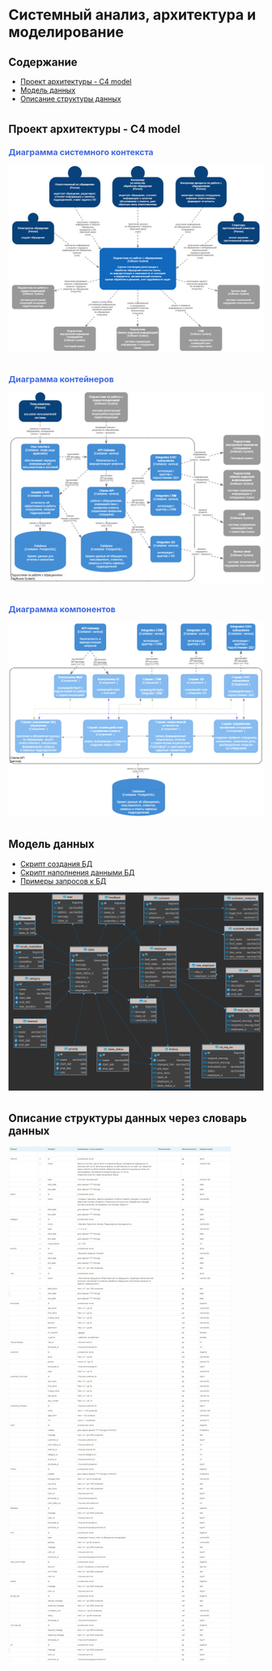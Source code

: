 # Системный анализ, архитектура и моделирование

## **Содержание**
- [Проект архитектуры - C4 model](#проект-архитектуры---c4-model)  
- [Модель данных](#модель-данных)  
- [Описание структуры данных](#описание-структуры-данных-через-словарь-данных)   
#


## **Проект архитектуры - C4 model**
### <span style="color: royalblue">**Диаграмма системного контекста**</span> 
![Marketecture](../images/с4.1.png)

#

### <span style="color: royalblue">**Диаграмма контейнеров**</span> 
![Marketecture](../images/с4.2.png)

#

### <span style="color: royalblue">**Диаграмма компонентов**</span> 
![Marketecture](../images/с4.3.png)

#

## **Модель данных**

- [Скрипт создания БД](../doc/init_db.sql)
- [Скрипт наполнения данными БД](../doc/data_db.sql)
- [Примеры запросов к БД](../doc/query.sql)

![Marketecture](../images/erd.png)

#

## **Описание структуры данных через словарь данных**

![Marketecture](../images/sd.png)



